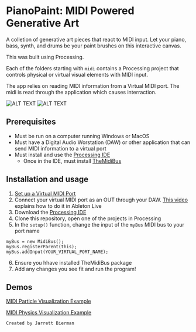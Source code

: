 # PianoPaint: MIDI Powered Generative Art
A colletion of generative art pieces that react to MIDI input. Let your piano, bass, synth, and drums be your paint brushes on this interactive canvas.

This was built using Processing.

Each of the folders starting with `midi` contains a Processing project that controls physical or virtual visual elements with MIDI input.

The app relies on reading MIDI information from a Virtual MIDI port. The midi is read through the application which causes interraction.

![ALT TEXT](http://img.youtube.com/vi/WwJQb9Wk3rs/maxresdefault.jpg)
![ALT TEXT](http://img.youtube.com/vi/CKqsVY0MZms/maxresdefault.jpg)

## Prerequisites
- Must be run on a computer running Windows or MacOS
- Must have a Digital Audio Worstation (DAW) or other application that can send MIDI information to a virtual port
- Must install and use the [Processing IDE](https://processing.org/)
  - Once in the IDE, must install [TheMidiBus](https://github.com/sparks/themidibus)

## Installation and usage
1. [Set up a Virtual MIDI Port](https://help.ableton.com/hc/en-us/articles/209774225-Setting-up-a-virtual-MIDI-bus)
2. Connect your virtual MIDI port as an OUT through your DAW. [This video](https://youtu.be/3bhiUGFt6as?si=fhiZUNshgyFihL8A) explains how to do it in Ableton Live
3. Download the [Processing IDE](https://processing.org/)
4. Clone this repository, open one of the projects in Processing
5. In the `setup()` function, change the input of the `myBus` MIDI bus to your port name
```
myBus = new MidiBus();
myBus.registerParent(this);
myBus.addInput(YOUR_VIRTUAL_PORT_NAME);
```
6. Ensure you hhave installed TheMidiBus package
7. Add any changes you see fit and run the program!

 ## Demos
[MIDI Particle Visualization Example](https://www.youtube.com/watch?v=bW3E8PGd3CI)

[MIDI Physics Visualization Example](https://www.youtube.com/watch?v=WwJQb9Wk3rs)


`Created by Jarrett Bierman`
